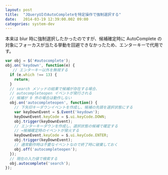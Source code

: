 ```yaml
---
layout: post
title:  "JQueryUIのAutoCompleteを特定操作で強制選択する"
date:   2014-03-19 12:39:00.002 09:00
categories: system-dev
---
```


<!--more-->

本来は blur 時に強制選択したかったのですが、候補確定時に AutoComplete の対象にフォーカスが当たる挙動を回避できなかったため、エンターキーで代用です。

```javascript
var obj = $('#autocomplete');
obj.on('keydown', function(e) {
　　// エンターキー以外を無視する
  if (e.which !== 13) {
    return;
  }
  // search メソッドの結果で候補が存在する場合、
  // autocompleteopen イベントが発行される
  // 候補が 0 件の場合は動作しない
  obj.on('autocompleteopen', function() {
    // 下矢印キーダウンイベントを作成し、候補の先頭を選択状態にする
    var keyDownEvent = $.Event('keydown');
    keyDownEvent.keyCode = $.ui.keyCode.DOWN;
    obj.trigger(keyDownEvent);
    // エンターキーダウンを作成し、選択状態の候補で確定する
    // →候補確定時のイベントが発火する
    keyDownEvent.keyCode = $.ui.keyCode.ENTER;
    obj.trigger(keyDownEvent);
    // 通常動作時は不要なイベントなので終了時に破棄しておく
    obj.off('autocompleteopen');
  });
  // 現在の入力値で検索する
  obj.autocomplete('search');
});
```
